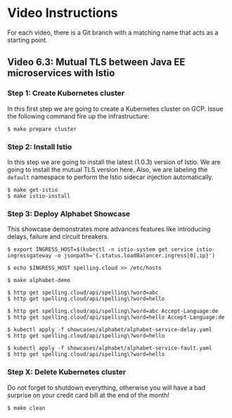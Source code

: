 # Video Instructions

For each video, there is a Git branch with a matching name that acts as a
starting point.

## Video 6.3: Mutual TLS between Java EE microservices with Istio

### Step 1: Create Kubernetes cluster

In this first step we are going to create a Kubernetes cluster on GCP. Issue the
following command fire up the infrastructure:
```
$ make prepare cluster
```

### Step 2: Install Istio

In this step we are going to install the latest (1.0.3) version of Istio. We are
 going to install the mutual TLS version here. Also, we are labeling the `default`
namespace to perform the Istio sidecar injection automatically.

```
$ make get-istio
$ make istio-install
```

### Step 3: Deploy Alphabet Showcase

This showcase demonstrates more advances features like introducing delays,
failure and circuit breakers.

```
$ export INGRESS_HOST=$(kubectl -n istio-system get service istio-ingressgateway -o jsonpath='{.status.loadBalancer.ingress[0].ip}')

$ echo $INGRESS_HOST spelling.cloud >> /etc/hosts

$ make alphabet-demo

$ http get spelling.cloud/api/spelling\?word=abc
$ http get spelling.cloud/api/spelling\?word=hello

$ http get spelling.cloud/api/spelling\?word=abc Accept-Language:de
$ http get spelling.cloud/api/spelling\?word=hello Accept-Language:de

$ kubectl apply -f showcases/alphabet/alphabet-service-delay.yaml
$ http get spelling.cloud/api/spelling\?word=hello

$ kubectl apply -f showcases/alphabet/alphabet-service-fault.yaml
$ http get spelling.cloud/api/spelling\?word=hello
```

### Step X: Delete Kubernetes cluster

Do not forget to shutdown everything, otherwise you will have a bad surprise on
your credit card bill at the end of the month!

```
$ make clean
```
